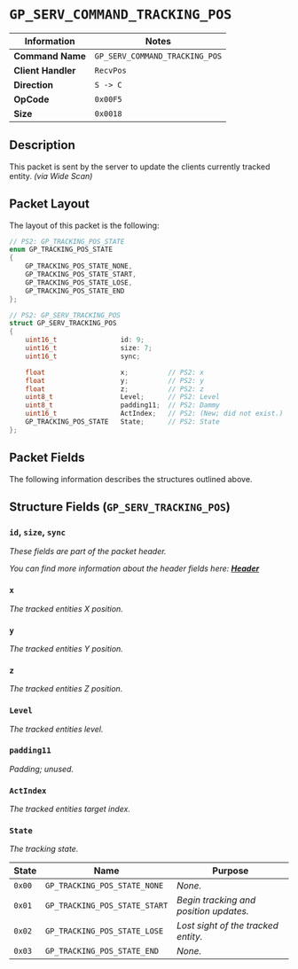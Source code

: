 # `GP_SERV_COMMAND_TRACKING_POS`

| Information               | Notes |
|---                        |---    |
| **Command Name**          | `GP_SERV_COMMAND_TRACKING_POS` |
| **Client Handler**        | `RecvPos` |
| **Direction**             | `S -> C` |
| **OpCode**                | `0x00F5` |
| **Size**                  | `0x0018` |

## Description

This packet is sent by the server to update the clients currently tracked entity. _(via Wide Scan)_

## Packet Layout

The layout of this packet is the following:

```cpp
// PS2: GP_TRACKING_POS_STATE
enum GP_TRACKING_POS_STATE
{
    GP_TRACKING_POS_STATE_NONE,
    GP_TRACKING_POS_STATE_START,
    GP_TRACKING_POS_STATE_LOSE,
    GP_TRACKING_POS_STATE_END
};

// PS2: GP_SERV_TRACKING_POS
struct GP_SERV_TRACKING_POS
{
    uint16_t                id: 9;
    uint16_t                size: 7;
    uint16_t                sync;

    float                   x;          // PS2: x
    float                   y;          // PS2: y
    float                   z;          // PS2: z
    uint8_t                 Level;      // PS2: Level
    uint8_t                 padding11;  // PS2: Dammy
    uint16_t                ActIndex;   // PS2: (New; did not exist.)
    GP_TRACKING_POS_STATE   State;      // PS2: State
};
```

## Packet Fields

The following information describes the structures outlined above.

## Structure Fields (`GP_SERV_TRACKING_POS`)

### `id`, `size`, `sync`

_These fields are part of the packet header._

_You can find more information about the header fields here: [**Header**](/world/HEADER.md)_

### `x`

_The tracked entities X position._

### `y`

_The tracked entities Y position._

### `z`

_The tracked entities Z position._

### `Level`

_The tracked entities level._

### `padding11`

_Padding; unused._

### `ActIndex`

_The tracked entities target index._

### `State`

_The tracking state._

| State | Name | Purpose |
| --- | --- | --- |
| `0x00` | `GP_TRACKING_POS_STATE_NONE`  | _None._ |
| `0x01` | `GP_TRACKING_POS_STATE_START` | _Begin tracking and position updates._ |
| `0x02` | `GP_TRACKING_POS_STATE_LOSE`  | _Lost sight of the tracked entity._ |
| `0x03` | `GP_TRACKING_POS_STATE_END`   | _None._ |
